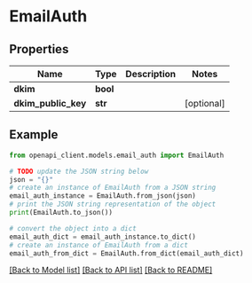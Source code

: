 # EmailAuth


## Properties

Name | Type | Description | Notes
------------ | ------------- | ------------- | -------------
**dkim** | **bool** |  | 
**dkim_public_key** | **str** |  | [optional] 

## Example

```python
from openapi_client.models.email_auth import EmailAuth

# TODO update the JSON string below
json = "{}"
# create an instance of EmailAuth from a JSON string
email_auth_instance = EmailAuth.from_json(json)
# print the JSON string representation of the object
print(EmailAuth.to_json())

# convert the object into a dict
email_auth_dict = email_auth_instance.to_dict()
# create an instance of EmailAuth from a dict
email_auth_from_dict = EmailAuth.from_dict(email_auth_dict)
```
[[Back to Model list]](../README.md#documentation-for-models) [[Back to API list]](../README.md#documentation-for-api-endpoints) [[Back to README]](../README.md)


